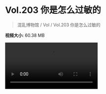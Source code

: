 # Vol.203 你是怎么过敏的

> 混乱博物馆 / Vol / Vol.203 你是怎么过敏的

**视频大小**: 60.38 MB

<div class="video"><video src="https://file.hsyhx.top/archive/203.mp4" controls preload>🤔 您的浏览器不支持 video 标签</video></div>